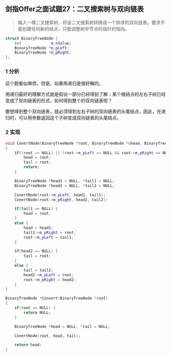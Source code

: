 ## 剑指Offer之面试题27：二叉搜索树与双向链表

> 输入一棵二叉搜索树，将该二叉搜索树转换成一个排序的双向链表。要求不能创建任何新的结点，只能调整树中节点的指针的指向。

``` C++
struct BinaryTreeNode {
	int             m_nValue;
	BinaryTreeNode *m_pLeft;
	BinaryTreeNode *m_pRight;
};
```

### 1 分析

这个题看似麻烦，但是，如果用递归是很好解的。

用递归最好的理解方式就是假设一部分已经得到了解：某个根结点的左右子树已经变成了双向链表的形式，如何得到整个的双向链表呢？

要想得到整个双向链表，就必须得到左右子树的双向链表的头尾结点，因此，在递归时，可以用参数返回这个子树变成双向链表的头尾结点。

### 2 实现

``` C++
void ConertNode(BinaryTreeNode *root, BinaryTreeNode *&head, BinaryTreeNode *&tail)
{
	if((root == NULL) || (root->m_pLeft == NULL && root->m_pRight == NULL)) {
		head = root;
		tail = root;
		return;
	}

	BinaryTreeNode *head1 = NULL, *tail1 = NULL;
	BinaryTreeNode *head2 = NULL, *tail2 = NULL;

	ConertNode(root->m_pLeft, head1, tail1);
	ConertNode(root->m_pRight, head2, tail2);

	if(tail1 == NULL) {
		head = root;
	}
	else {
		head = head1;
		tail1->m_pRight = root;
		root->m_pLeft = tail1;
	}

	if(head2 == NULL) {
		tail = root;
	}
	else {
		tail = tail2;
		head2->m_pLeft = root;
		root->m_pRight = head2;
	}
}

BinaryTreeNode *Convert(BinaryTreeNode *root)
{
	if(root == NULL) {
		return NULL;
	}

	BinaryTreeNode *head = NULL, *tail = NULL;

	ConertNode(root, head, tail);

	return head;
}
```
